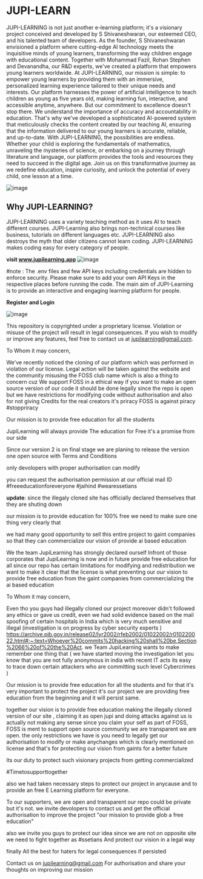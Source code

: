 # JUPI-LEARN


JUPI-LEARNING is not just another e-learning platform; it's a visionary project conceived and developed by S Shivaneshwaran, our esteemed CEO, and his talented team of developers. As the founder, S Shivaneshwaran envisioned a platform where cutting-edge AI technology meets the inquisitive minds of young learners, transforming the way children engage with educational content. Together with Mohammad Fazil, Rohan Stephen and Devanandha, our R&D experts, we've created a platform that empowers young learners worldwide. At JUPI-LEARNING, our mission is simple: to empower young learners by providing them with an immersive, personalized learning experience tailored to their unique needs and interests. Our platform harnesses the power of artificial intelligence to teach children as young as five years old, making learning fun, interactive, and accessible anytime, anywhere. But our commitment to excellence doesn't stop there. We understand the importance of accuracy and accountability in education. That's why we've developed a sophisticated AI-powered system that meticulously checks the content created by our teaching AI, ensuring that the information delivered to our young learners is accurate, reliable, and up-to-date. With JUPI-LEARNING, the possibilities are endless. Whether your child is exploring the fundamentals of mathematics, unraveling the mysteries of science, or embarking on a journey through literature and language, our platform provides the tools and resources they need to succeed in the digital age. Join us on this transformative journey as we redefine education, inspire curiosity, and unlock the potential of every child, one lesson at a time.

![image](https://github.com/shivaneshwaran/JUPI-LEARN/assets/139312889/e707a8b9-4a8c-4c53-aa50-b262b9ce6e38)


## Why JUPI-LEARNING?
JUPI-LEARNING uses a variety teaching method as it uses AI to teach different courses. JUPI-Learning also brings non-technical courses like business, tutorials on different languages etc. JUPI-LEARNING also destroys the myth that older citizens cannot learn coding. JUPI-LEARNING makes coding easy for every category of people.


**visit www.jupilearning.app**
![image](https://github.com/shivaneshwaran/JUPI-LEARN/assets/139312889/af8d6a18-a466-44e6-bf4d-1de3d699b6ae)

#note : The .env files and few API keys including credentials are hidden to enforce security. Please make sure to add your own API Keys in the respective places before running the code.
The main aim of JUPI-Learning is to provide an interactive and engaging learning platform for people.

**Register and Login**

![image](https://github.com/shivaneshwaran/JUPI-LEARN/assets/139312889/06fbdd4a-2c92-45ba-90a7-b2dfe46dff64)

This repository is copyrighted under a proprietary license.
Violation or misuse of the project will result in legal consequences. If you wish to modify or improve any features, feel free to contact us at jupilearning@gmail.com.

To Whom it may concern,

We've recently noticed the cloning of our platform which was performed in violation of our license. Legal action will be taken against the website and the community misusing the FOSS club name which is also a thing to concern cuz We support FOSS in a ethical way if you want to make an open source version of our code it should be done legally since the repo is open but we have restrictions for modifying code without authorisation and also for not giving Credits for the real creators it's priracy FOSS is against piracy #stoppriracy 

Our mission is to provide free education for all the students 

JupiLearning will always provide The education for Free it's a promise from our side 

Since our version 2 is on final stage we are planing to release the version one open source with Terms and Conditions 

only devolopers with proper authorisation can modify 

you can request the authorisation permission at our official mail ID 
#freeeducationforeveryone #jaihind #wearessetians 


**update**: since the illegaly cloned site has officially declared themselves that they are shuting down 


our mission is to provide education for 100% free we need to make sure one thing very clearly that 

we had many good opportunity to sell this entire project to gaint companies so that they can commercialize our vision of provide ai based education

We the team JupiLearning has strongly declared ourself Infront of those corporates that JupiLearning is now and in future provide free education for all since our repo has certain limitations for modifying and redistribution we want to make it clear that the license is what preventing our *our* vision to provide free education from the gaint companies from commercializing the ai based education

To Whom it may concern,

Even tho you guys had illegally cloned our project moreover didn't followed any ethics or gave us credit, even we had solid evidence based on the mail spoofing of certain hospitals in India which is very much sensitive and illegal (investigation is on progress by cyber security experts  ) 
https://archive.pib.gov.in/release02/lyr2002/rfeb2002/01022002/r010220022.html#:~:text=Whoever%20commits%20hacking%20shall%20be,Section%2066%20of%20the%20Act.
we Team JupiLearning wants to make remember one thing that ( we have started moving the investigation let you know that you are not fully anonymous in india with recent IT acts its easy to trace down certain attackers who are committing such  level Cybercrimes )

Our mission is to provide free education for all the students and for that it's very important to protect the project it's our project we are providing free education from the beginning and it will persist same. 

together our vision is to provide free education making the illegally cloned version of our site , claiming it as open jupi  and doing attacks against us is actually not making any sense since you claim your self as part of FOSS, FOSS is ment to support open source community we are transparent we are open.  the only restrictions we have is you need to legally get our authorisation to modify or make anychanges which is clearly mentioned on license and that's for protecting our vision from gaints for a better future 

Its our duty to protect such visionary projects from getting commercialized

#Timetosupporttogether

also we had taken necessary steps to protect our project in anycause and to provide an free E Learning platform for everyone.

To our supporters, 
we are open and transparent our repo could be private but it's not.
we invite devolopers to contact us and get the official authorisation to improve the project "our mission to provide glob a free education"

also we invite you guys to protect our idea since we are not on opposite site we need to fight together as #ssetians
And protect our vision in a legal way 

finally All the best for haters for legal consequences if persisted 

Contact us on jupilearning@gmail.com
For authorisation and share your thoughts on improving our mission
